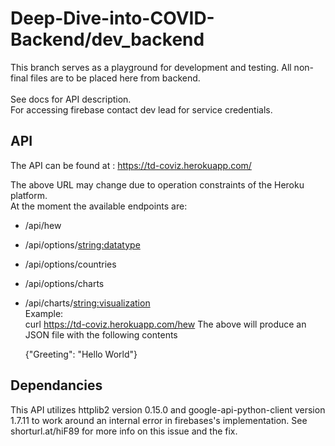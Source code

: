 # Deep-Dive-into-COVID-Backend/dev_backend
This branch serves as a playground for development and testing. All non-final files are to be placed here from
backend.<br /> <br />
See docs for API description. <br />
For accessing firebase contact dev lead for service credentials. <br />
## API 

The API can be found at : https://td-coviz.herokuapp.com/ <br />

The above URL may change due to operation constraints of the Heroku platform.<br />
At the moment the available endpoints are:
* /api/hew
* /api/options/<string:datatype>
* /api/options/countries
* /api/options/charts
* /api/charts/<string:visualization><br />
Example:<br /> 
    curl https://td-coviz.herokuapp.com/hew 
The above will produce an JSON file with the following contents

    {"Greeting": "Hello World"}

## Dependancies

This API utilizes httplib2 version 0.15.0 and google-api-python-client version 1.7.11 to work around an internal error in firebases's implementation.
See shorturl.at/hiF89 for more info on this issue and the fix.

 
